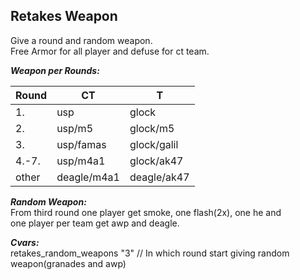 ## Retakes Weapon
Give a round and random weapon. \
Free Armor for all player and defuse for ct team. 
	
***Weapon per Rounds:***  
	
|Round	| CT		| T		
| --- | --- | --- |
|1.   |   usp	|	glock |
|2.| usp/m5	|	glock/m5 |	
|3.	|usp/famas |	glock/galil |
|4.-7.	| usp/m4a1 |	glock/ak47 |
|other	| deagle/m4a1	| deagle/ak47 |

***Random Weapon:*** \
From third round one player get smoke, one flash(2x), one he and \
one player per team get awp and deagle.

***Cvars:***  \
retakes_random_weapons "3"		// In which round start giving random weapon(granades and awp) 
